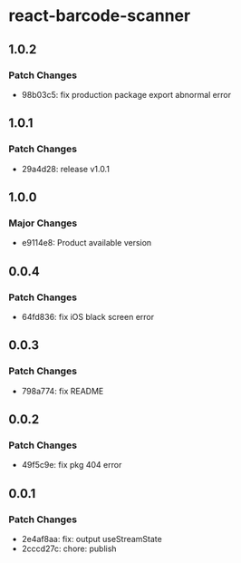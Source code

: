 # react-barcode-scanner

## 1.0.2

### Patch Changes

- 98b03c5: fix production package export abnormal error

## 1.0.1

### Patch Changes

- 29a4d28: release v1.0.1

## 1.0.0

### Major Changes

- e9114e8: Product available version

## 0.0.4

### Patch Changes

- 64fd836: fix iOS black screen error

## 0.0.3

### Patch Changes

- 798a774: fix README

## 0.0.2

### Patch Changes

- 49f5c9e: fix pkg 404 error

## 0.0.1

### Patch Changes

- 2e4af8aa: fix: output useStreamState
- 2cccd27c: chore: publish
